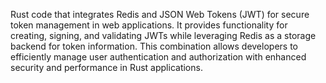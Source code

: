Rust code that integrates Redis and JSON Web Tokens (JWT) for secure token management in web applications. 
It provides functionality for creating, signing, and validating JWTs while leveraging Redis as a storage backend for token information. 
This combination allows developers to efficiently manage user authentication and authorization with enhanced security and performance in Rust applications.
